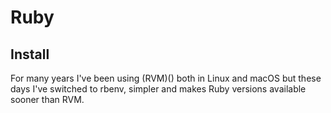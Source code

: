 # Ruby

## Install

For many years I've been using (RVM)() both in Linux and macOS but these days I've switched to rbenv, simpler and makes Ruby versions available sooner than RVM.

